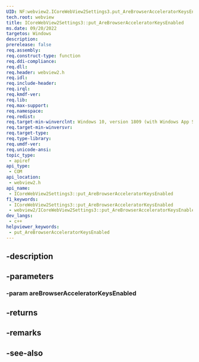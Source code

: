 ```yaml
---
UID: NF:webview2.ICoreWebView2Settings3.put_AreBrowserAcceleratorKeysEnabled
tech.root: webview
title: ICoreWebView2Settings3::put_AreBrowserAcceleratorKeysEnabled
ms.date: 09/20/2022
targetos: Windows
description: 
prerelease: false
req.assembly: 
req.construct-type: function
req.ddi-compliance: 
req.dll: 
req.header: webview2.h
req.idl: 
req.include-header: 
req.irql: 
req.kmdf-ver: 
req.lib: 
req.max-support: 
req.namespace: 
req.redist: 
req.target-min-winverclnt: Windows 10, version 1809 (with Windows App SDK 1.1 or later)
req.target-min-winversvr: 
req.target-type: 
req.type-library: 
req.umdf-ver: 
req.unicode-ansi: 
topic_type:
 - apiref
api_type:
 - COM
api_location:
 - webview2.h
api_name:
 - ICoreWebView2Settings3::put_AreBrowserAcceleratorKeysEnabled
f1_keywords:
 - ICoreWebView2Settings3::put_AreBrowserAcceleratorKeysEnabled
 - webview2/ICoreWebView2Settings3::put_AreBrowserAcceleratorKeysEnabled
dev_langs:
 - c++
helpviewer_keywords:
 - put_AreBrowserAcceleratorKeysEnabled
---
```


## -description

## -parameters

### -param areBrowserAcceleratorKeysEnabled

## -returns

## -remarks

## -see-also

